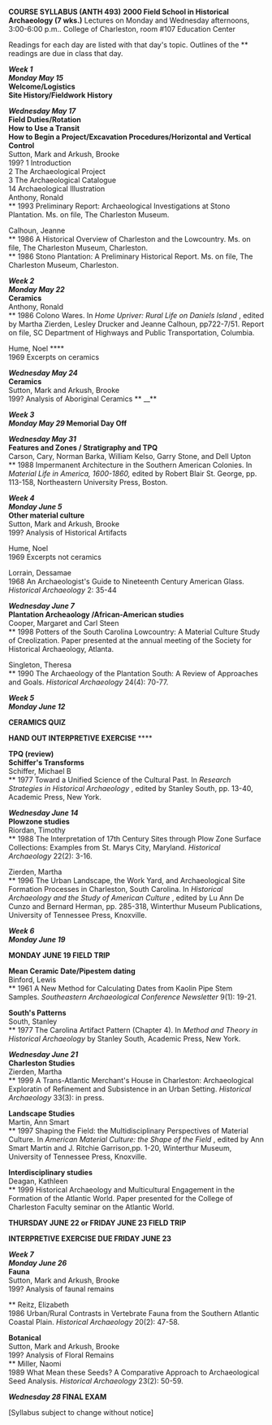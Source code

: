 **COURSE SYLLABUS (ANTH 493)** **2000 Field School in Historical Archaeology
(7 wks.)**   Lectures on Monday and Wednesday afternoons, 3:00-6:00 p.m..
College of Charleston, room #107 Education Center

Readings for each day are listed with that day's topic. Outlines of the **
readings are due in class that day.

**_Week 1_**  
**_Monday May 15_**  
**Welcome/Logistics**  
**Site History/Fieldwork History**

**_Wednesday May 17_**  
**Field Duties/Rotation**  
**How to Use a Transit**  
**How to Begin a Project/Excavation Procedures/Horizontal and Vertical
Control**  
Sutton, Mark and Arkush, Brooke  
199? 1 Introduction  
2 The Archaeological Project  
3 The Archaeological Catalogue  
14 Archaeological Illustration  
Anthony, Ronald  
** 1993 Preliminary Report: Archaeological Investigations at Stono Plantation.
Ms. on file, The Charleston Museum.

Calhoun, Jeanne  
** 1986 A Historical Overview of Charleston and the Lowcountry. Ms. on file,
The Charleston Museum, Charleston.  
** 1986 Stono Plantation: A Preliminary Historical Report. Ms. on file, The
Charleston Museum, Charleston.

**_Week 2_**  
**_Monday May 22_**  
**Ceramics**  
Anthony, Ronald  
** 1986 Colono Wares. In _Home Upriver: Rural Life on Daniels Island_ , edited
by Martha Zierden, Lesley Drucker and Jeanne Calhoun, pp722-7/51. Report on
file, SC Department of Highways and Public Transportation, Columbia.

Hume, Noel ****  
1969 Excerpts on ceramics

**_Wednesday May 24_**  
**Ceramics**  
Sutton, Mark and Arkush, Brooke  
199? Analysis of Aboriginal Ceramics ** __**

**_Week 3_**  
**_Monday May 29_ Memorial Day Off**

**_Wednesday May 31_**  
**Features and Zones / Stratigraphy and TPQ**  
Carson, Cary, Norman Barka, William Kelso, Garry Stone, and Dell Upton  
** 1988 Impermanent Architecture in the Southern American Colonies. In
_Material Life in America, 1600-1860,_ edited by Robert Blair St. George, pp.
113-158, Northeastern University Press, Boston.

**_Week 4_**  
**_Monday June 5_**  
**Other material culture**  
Sutton, Mark and Arkush, Brooke  
199? Analysis of Historical Artifacts

Hume, Noel  
1969 Excerpts not ceramics

Lorrain, Dessamae  
1968 An Archaeologist's Guide to Nineteenth Century American Glass.
_Historical Archaeology_ 2: 35-44

**_Wednesday June 7_**  
**Plantation Archeaology /African-American studies**  
Cooper, Margaret and Carl Steen  
** 1998 Potters of the South Carolina Lowcountry: A Material Culture Study of
Creolization. Paper presented at the annual meeting of the Society for
Historical Archaeology, Atlanta.

Singleton, Theresa  
** 1990 The Archaeology of the Plantation South: A Review of Approaches and
Goals. _Historical Archaeology_ 24(4): 70-77.

**_Week 5_**  
**_Monday June 12_**

******CERAMICS QUIZ******

**HAND OUT INTERPRETIVE EXERCISE** ****

**TPQ (review)**  
**Schiffer's Transforms**  
Schiffer, Michael B  
** 1977 Toward a Unified Science of the Cultural Past. In _Research Strategies
in Historical Archaeology_ , edited by Stanley South, pp. 13-40, Academic
Press, New York.

**_Wednesday June 14_**  
**Plowzone studies**  
Riordan, Timothy  
** 1988 The Interpretation of 17th Century Sites through Plow Zone Surface
Collections: Examples from St. Marys City, Maryland. _Historical Archaeology_
22(2): 3-16.

Zierden, Martha  
** 1996 The Urban Landscape, the Work Yard, and Archaeological Site Formation
Processes in Charleston, South Carolina. In _Historical Archaeology and the
Study of American Culture_ , edited by Lu Ann De Cunzo and Bernard Herman, pp.
285-318, Winterthur Museum Publications, University of Tennessee Press,
Knoxville.

**_Week 6_**  
**_Monday June 19_**

**MONDAY JUNE 19 FIELD TRIP**

**Mean Ceramic Date/Pipestem dating**  
Binford, Lewis  
** 1961 A New Method for Calculating Dates from Kaolin Pipe Stem Samples.
_Southeastern Archaeological Conference Newsletter_ 9(1): 19-21.

**South's Patterns**  
South, Stanley  
** 1977 The Carolina Artifact Pattern (Chapter 4). In _Method and Theory in
Historical Archaeology_ by Stanley South, Academic Press, New York.

**_Wednesday June 21_**  
**Charleston Studies**  
Zierden, Martha  
** 1999 A Trans-Atlantic Merchant's House in Charleston: Archaeological
Exploratin of Refinement and Subsistence in an Urban Setting. _Historical
Archaeology_ 33(3): in press.

**Landscape Studies**  
Martin, Ann Smart  
** 1997 Shaping the Field: the Multidisciplinary Perspectives of Material
Culture. In _American Material Culture: the Shape of the Field_ , edited by
Ann Smart Martin and J. Ritchie Garrison,pp. 1-20, Winterthur Museum,
University of Tennessee Press, Knoxville.

**Interdisciplinary studies**  
Deagan, Kathleen  
** 1999 Historical Archaeology and Multicultural Engagement in the Formation
of the Atlantic World. Paper presented for the College of Charleston Faculty
seminar on the Atlantic World.

**THURSDAY JUNE 22 or FRIDAY JUNE 23 FIELD TRIP**

**INTERPRETIVE EXERCISE DUE FRIDAY JUNE 23**

**_Week 7_**  
**_Monday June 26_**  
**Fauna**  
Sutton, Mark and Arkush, Brooke  
199? Analysis of faunal remains

** Reitz, Elizabeth  
1986 Urban/Rural Contrasts in Vertebrate Fauna from the Southern Atlantic
Coastal Plain. _Historical Archaeology_ 20(2): 47-58.

**Botanical**  
Sutton, Mark and Arkush, Brooke  
199? Analysis of Floral Remains  
** Miller, Naomi  
1989 What Mean these Seeds? A Comparative Approach to Archaeological Seed
Analysis. _Historical Archaeology_ 23(2): 50-59.

**_Wednesday 28_ FINAL EXAM**

[Syllabus subject to change without notice]


